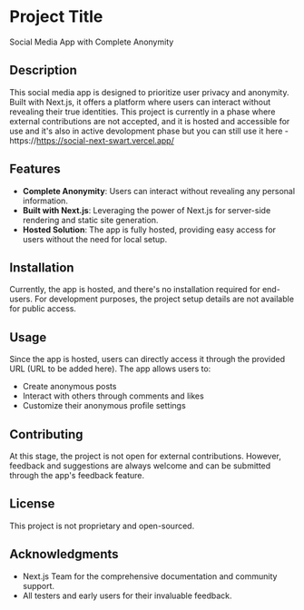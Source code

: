 # Project Title

Social Media App with Complete Anonymity

## Description

This social media app is designed to prioritize user privacy and anonymity. Built with Next.js, it offers a platform where users can interact without revealing their true identities. This project is currently in a phase where external contributions are not accepted, and it is hosted and accessible for use and it's also in active devolopment phase but you can still use it here - https://https://social-next-swart.vercel.app/

## Features

- **Complete Anonymity**: Users can interact without revealing any personal information.
- **Built with Next.js**: Leveraging the power of Next.js for server-side rendering and static site generation.
- **Hosted Solution**: The app is fully hosted, providing easy access for users without the need for local setup.

## Installation

Currently, the app is hosted, and there's no installation required for end-users. For development purposes, the project setup details are not available for public access.

## Usage

Since the app is hosted, users can directly access it through the provided URL (URL to be added here). The app allows users to:

- Create anonymous posts
- Interact with others through comments and likes
- Customize their anonymous profile settings

## Contributing

At this stage, the project is not open for external contributions. However, feedback and suggestions are always welcome and can be submitted through the app's feedback feature.

## License

This project is not proprietary and open-sourced.

## Acknowledgments

- Next.js Team for the comprehensive documentation and community support.
- All testers and early users for their invaluable feedback.
